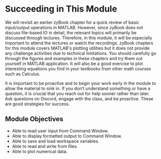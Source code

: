 # Succeeding in This Module

We will revisit an earlier zyBook chapter for a quick review of basic input/output operations in MATLAB. However, since zyBook does not discuss file-based IO in detail, the relevant topics will primarily be discussed through lectures. Therefore, in this module, it will be especially important to attend the lectures or watch the recordings.
zyBook chapters for this module covers MATLAB's plotting utilities but it does not provide any challenge activities due to technical limitations. You should carefully go through the figures and examples in these chapters and try them out yourself in MATLAB application. It will also be a good exercise to plot interesting equations you find in your textbooks from other math courses such as Calculus.

It is important to be proactive and to begin your work early in the module to allow the material to sink in. If you don’t understand something or have a question, it is crucial that you reach out for help sooner rather than later. Ask questions on Discord, engage with the class, and be proactive. These are good strategies for success.

## Module Objectives

- Able to read user input from Command Window.
- Able to display formatted output to Command Window.
- Able to save and load workspace variables.
- Able to read and write from files.
- Able to plot numerical data.